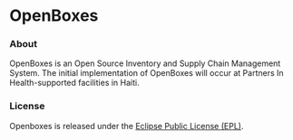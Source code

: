 OpenBoxes
=========

### About

OpenBoxes is an Open Source Inventory and Supply Chain Management System. The initial implementation of OpenBoxes will occur at Partners In Health-supported facilities in Haiti.

### License

Openboxes is released under the [Eclipse Public License (EPL)](http://www.eclipse.org/legal/epl-v10.html).

